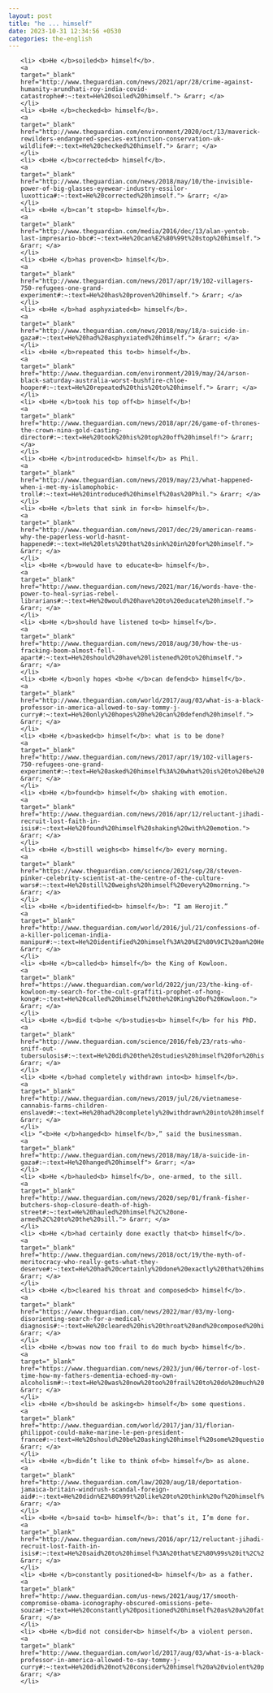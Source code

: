 ```yaml
---
layout: post
title: "he ... himself"
date: 2023-10-31 12:34:56 +0530
categories: the-english
---
```

<ol>

    <li> <b>He </b>soiled<b> himself</b>.
    <a 
    target="_blank" 
    href="http://www.theguardian.com/news/2021/apr/28/crime-against-humanity-arundhati-roy-india-covid-catastrophe#:~:text=He%20soiled%20himself."> &rarr; </a>
    </li>
    <li> <b>He </b>checked<b> himself</b>.
    <a 
    target="_blank" 
    href="http://www.theguardian.com/environment/2020/oct/13/maverick-rewilders-endangered-species-extinction-conservation-uk-wildlife#:~:text=He%20checked%20himself."> &rarr; </a>
    </li>
    <li> <b>He </b>corrected<b> himself</b>.
    <a 
    target="_blank" 
    href="http://www.theguardian.com/news/2018/may/10/the-invisible-power-of-big-glasses-eyewear-industry-essilor-luxottica#:~:text=He%20corrected%20himself."> &rarr; </a>
    </li>
    <li> <b>He </b>can’t stop<b> himself</b>.
    <a 
    target="_blank" 
    href="http://www.theguardian.com/media/2016/dec/13/alan-yentob-last-impresario-bbc#:~:text=He%20can%E2%80%99t%20stop%20himself."> &rarr; </a>
    </li>
    <li> <b>He </b>has proven<b> himself</b>.
    <a 
    target="_blank" 
    href="http://www.theguardian.com/news/2017/apr/19/102-villagers-750-refugees-one-grand-experiment#:~:text=He%20has%20proven%20himself."> &rarr; </a>
    </li>
    <li> <b>He </b>had asphyxiated<b> himself</b>.
    <a 
    target="_blank" 
    href="http://www.theguardian.com/news/2018/may/18/a-suicide-in-gaza#:~:text=He%20had%20asphyxiated%20himself."> &rarr; </a>
    </li>
    <li> <b>He </b>repeated this to<b> himself</b>.
    <a 
    target="_blank" 
    href="http://www.theguardian.com/environment/2019/may/24/arson-black-saturday-australia-worst-bushfire-chloe-hooper#:~:text=He%20repeated%20this%20to%20himself."> &rarr; </a>
    </li>
    <li> <b>He </b>took his top off<b> himself</b>!
    <a 
    target="_blank" 
    href="http://www.theguardian.com/news/2018/apr/26/game-of-thrones-the-crown-nina-gold-casting-director#:~:text=He%20took%20his%20top%20off%20himself!"> &rarr; </a>
    </li>
    <li> <b>He </b>introduced<b> himself</b> as Phil.
    <a 
    target="_blank" 
    href="http://www.theguardian.com/news/2019/may/23/what-happened-when-i-met-my-islamophobic-troll#:~:text=He%20introduced%20himself%20as%20Phil."> &rarr; </a>
    </li>
    <li> <b>He </b>lets that sink in for<b> himself</b>.
    <a 
    target="_blank" 
    href="http://www.theguardian.com/news/2017/dec/29/american-reams-why-the-paperless-world-hasnt-happened#:~:text=He%20lets%20that%20sink%20in%20for%20himself."> &rarr; </a>
    </li>
    <li> <b>He </b>would have to educate<b> himself</b>.
    <a 
    target="_blank" 
    href="http://www.theguardian.com/news/2021/mar/16/words-have-the-power-to-heal-syrias-rebel-librarians#:~:text=He%20would%20have%20to%20educate%20himself."> &rarr; </a>
    </li>
    <li> <b>He </b>should have listened to<b> himself</b>.
    <a 
    target="_blank" 
    href="http://www.theguardian.com/news/2018/aug/30/how-the-us-fracking-boom-almost-fell-apart#:~:text=He%20should%20have%20listened%20to%20himself."> &rarr; </a>
    </li>
    <li> <b>He </b>only hopes <b>he </b>can defend<b> himself</b>.
    <a 
    target="_blank" 
    href="http://www.theguardian.com/world/2017/aug/03/what-is-a-black-professor-in-america-allowed-to-say-tommy-j-curry#:~:text=He%20only%20hopes%20he%20can%20defend%20himself."> &rarr; </a>
    </li>
    <li> <b>He </b>asked<b> himself</b>: what is to be done?
    <a 
    target="_blank" 
    href="http://www.theguardian.com/news/2017/apr/19/102-villagers-750-refugees-one-grand-experiment#:~:text=He%20asked%20himself%3A%20what%20is%20to%20be%20done%3F"> &rarr; </a>
    </li>
    <li> <b>He </b>found<b> himself</b> shaking with emotion.
    <a 
    target="_blank" 
    href="http://www.theguardian.com/news/2016/apr/12/reluctant-jihadi-recruit-lost-faith-in-isis#:~:text=He%20found%20himself%20shaking%20with%20emotion."> &rarr; </a>
    </li>
    <li> <b>He </b>still weighs<b> himself</b> every morning.
    <a 
    target="_blank" 
    href="https://www.theguardian.com/science/2021/sep/28/steven-pinker-celebrity-scientist-at-the-centre-of-the-culture-wars#:~:text=He%20still%20weighs%20himself%20every%20morning."> &rarr; </a>
    </li>
    <li> <b>He </b>identified<b> himself</b>: “I am Herojit.”
    <a 
    target="_blank" 
    href="http://www.theguardian.com/world/2016/jul/21/confessions-of-a-killer-policeman-india-manipur#:~:text=He%20identified%20himself%3A%20%E2%80%9CI%20am%20Herojit.%E2%80%9D"> &rarr; </a>
    </li>
    <li> <b>He </b>called<b> himself</b> the King of Kowloon.
    <a 
    target="_blank" 
    href="https://www.theguardian.com/world/2022/jun/23/the-king-of-kowloon-my-search-for-the-cult-graffiti-prophet-of-hong-kong#:~:text=He%20called%20himself%20the%20King%20of%20Kowloon."> &rarr; </a>
    </li>
    <li> <b>He </b>did t<b>he </b>studies<b> himself</b> for his PhD.
    <a 
    target="_blank" 
    href="http://www.theguardian.com/science/2016/feb/23/rats-who-sniff-out-tubersulosis#:~:text=He%20did%20the%20studies%20himself%20for%20his%20PhD."> &rarr; </a>
    </li>
    <li> <b>He </b>had completely withdrawn into<b> himself</b>.
    <a 
    target="_blank" 
    href="http://www.theguardian.com/news/2019/jul/26/vietnamese-cannabis-farms-children-enslaved#:~:text=He%20had%20completely%20withdrawn%20into%20himself."> &rarr; </a>
    </li>
    <li> “<b>He </b>hanged<b> himself</b>,” said the businessman.
    <a 
    target="_blank" 
    href="http://www.theguardian.com/news/2018/may/18/a-suicide-in-gaza#:~:text=He%20hanged%20himself"> &rarr; </a>
    </li>
    <li> <b>He </b>hauled<b> himself</b>, one-armed, to the sill.
    <a 
    target="_blank" 
    href="http://www.theguardian.com/news/2020/sep/01/frank-fisher-butchers-shop-closure-death-of-high-street#:~:text=He%20hauled%20himself%2C%20one-armed%2C%20to%20the%20sill."> &rarr; </a>
    </li>
    <li> <b>He </b>had certainly done exactly that<b> himself</b>.
    <a 
    target="_blank" 
    href="http://www.theguardian.com/news/2018/oct/19/the-myth-of-meritocracy-who-really-gets-what-they-deserve#:~:text=He%20had%20certainly%20done%20exactly%20that%20himself."> &rarr; </a>
    </li>
    <li> <b>He </b>cleared his throat and composed<b> himself</b>.
    <a 
    target="_blank" 
    href="https://www.theguardian.com/news/2022/mar/03/my-long-disorienting-search-for-a-medical-diagnosis#:~:text=He%20cleared%20his%20throat%20and%20composed%20himself."> &rarr; </a>
    </li>
    <li> <b>He </b>was now too frail to do much by<b> himself</b>.
    <a 
    target="_blank" 
    href="https://www.theguardian.com/news/2023/jun/06/terror-of-lost-time-how-my-fathers-dementia-echoed-my-own-alcoholism#:~:text=He%20was%20now%20too%20frail%20to%20do%20much%20by%20himself."> &rarr; </a>
    </li>
    <li> <b>He </b>should be asking<b> himself</b> some questions.
    <a 
    target="_blank" 
    href="http://www.theguardian.com/world/2017/jan/31/florian-philippot-could-make-marine-le-pen-president-france#:~:text=He%20should%20be%20asking%20himself%20some%20questions."> &rarr; </a>
    </li>
    <li> <b>He </b>didn’t like to think of<b> himself</b> as alone.
    <a 
    target="_blank" 
    href="http://www.theguardian.com/law/2020/aug/18/deportation-jamaica-britain-windrush-scandal-foreign-aid#:~:text=He%20didn%E2%80%99t%20like%20to%20think%20of%20himself%20as%20alone."> &rarr; </a>
    </li>
    <li> <b>He </b>said to<b> himself</b>: that’s it, I’m done for.
    <a 
    target="_blank" 
    href="http://www.theguardian.com/news/2016/apr/12/reluctant-jihadi-recruit-lost-faith-in-isis#:~:text=He%20said%20to%20himself%3A%20that%E2%80%99s%20it%2C%20I%E2%80%99m%20done%20for."> &rarr; </a>
    </li>
    <li> <b>He </b>constantly positioned<b> himself</b> as a father.
    <a 
    target="_blank" 
    href="http://www.theguardian.com/us-news/2021/aug/17/smooth-compromise-obama-iconography-obscured-omissions-pete-souza#:~:text=He%20constantly%20positioned%20himself%20as%20a%20father."> &rarr; </a>
    </li>
    <li> <b>He </b>did not consider<b> himself</b> a violent person.
    <a 
    target="_blank" 
    href="http://www.theguardian.com/world/2017/aug/03/what-is-a-black-professor-in-america-allowed-to-say-tommy-j-curry#:~:text=He%20did%20not%20consider%20himself%20a%20violent%20person."> &rarr; </a>
    </li>
